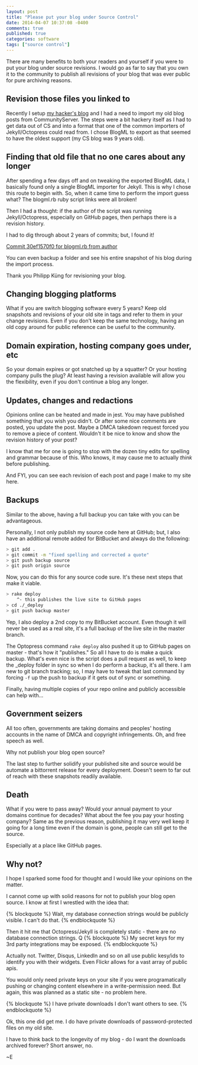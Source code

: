 ```yaml
---
layout: post
title: "Please put your blog under Source Control"
date: 2014-04-07 10:37:08 -0400
comments: true
published: true
categories: software
tags: ["source control"]
---
```


There are many benefits to both your readers and yourself if you were to put your
blog under source revisions.  I would go as far to say that you own it to the community
to publish all revisions of your blog that was ever public for pure archiving reasons.

## Revision those files you linked to

Recently I setup [my hacker's blog](/software/my-hackers-blog.html) 
and I had a need to import my old blog posts from CommunityServer.  The steps were a bit
hackery itself as I had to get data out of CS and into a format that one of the common
importers of Jekyll/Octopress could read from.  I chose BlogML to export as that seemed
to have the oldest support (my CS blog was 9 years old).

## Finding that old file that no one cares about any longer

After spending a few days off and on tweaking the exported BlogML data, I basically found only 
a single BlogML importer for Jekyll.  This is why I chose this route to begin with.  So, when
it came time to perform the import guess what?  The blogml.rb ruby script links were all broken!

Then I had a thought: if the author of the script was running Jekyll/Octopress, especially on
GitHub pages, then perhaps there is a revision history.

I had to dig through about 2 years of commits; but, I found it!

[Commit 30ef1570f0 for blogml.rb from author](https://github.com/philippkueng/philippkueng.github.com/blob/30ef1570f06d33938b18d5eee7767d6641b9a779/source/_import/blogml.rb)

You can even backup a folder and see his entire snapshot of his blog during the import process.

Thank you Philipp Küng for revisioning your blog.

## Changing blogging platforms

What if you are switch blogging software every 5 years?  Keep old snapshots and revisions of your old site
in tags and refer to them in your change revisions.  Even if you don't keep the same technology,
having an old copy around for public reference can be useful to the community.

## Domain expiration, hosting company goes under, etc

So your domain expires or got snatched up by a squatter?  Or your hosting company pulls the plug?
At least having a revision available will allow you the flexibility, even if you don't continue
a blog any longer.

## Updates, changes and redactions

Opinions online can be heated and made in jest.  You may have published something that you wish you
didn't.  Or after some nice comments are posted, you update the post.  Maybe a DMCA takedown request
forced you to remove a piece of content.  Wouldn't it be nice to know and show the revision history of your post?

I know that me for one is going to stop with the dozen tiny edits for spelling and grammar because
of this.  Who knows, it may cause me to actually *think* before publishing.  

And FYI, you can see each revision of each post and page I make to my site here.

## Backups

Similar to the above, having a full backup you can take with you can be advantageous.

Personally, I not only publish my source code here at GitHub; but, I also have an additional
remote added for BitBucket and always do the following:

``` bash
> git add .
> git commit -m "fixed spelling and corrected a quote"
> git push backup source
> git push origin source
```

Now, you can do this for any source code sure.  It's these next steps that make it viable.

``` bash
> rake deploy
    ^- this publishes the live site to GitHub pages
> cd ./_deploy
> git push backup master
```

Yep, I also deploy a 2nd copy to my BitBucket account.  Even though it will never be used as a real
site, it's a full backup of the live site in the master branch.

The Optopress command `rake deploy` also pushed it up to GitHub pages on master - that's how it
"publishes."  So all I have to do is make a quick backup.  What's even nice is the script does
a pull request as well, to keep the _deploy folder in sync so when I do perform a backup, it's all there.
I am new to git branch tracking; so, I may have to tweak that last command by forcing `-f` up the
push to backup if it gets out of sync or something.

Finally, having multiple copies of your repo online and publicly accessible can help with...

## Government seizers

All too often, governments are taking domains and peoples' hosting accounts in the name of DMCA and
copyright infringements.  Oh, and free speech as well.

Why not publish your blog open source?

The last step to further solidify your published site and source would be automate a bittorrent release
for every deployment.  Doesn't seem to far out of reach with these snapshots readily available.  

## Death

What if you were to pass away?  Would your annual payment to your domains continue for decades? What
about the fee you pay your hosting company?  Same as the previous reason, publishing it may very well
keep it going for a long time even if the domain is gone, people can still get to the source.

Especially at a place like GitHub pages.

## Why not?

I hope I sparked some food for thought and I would like your opinions on the matter.

I cannot come up with solid reasons for not to publish your blog open source.  I know at first I
wrestled with the idea that:

{% blockquote %}
Wait, my database connection strings would be publicly visible.  I can't do that.
{% endblockquote %}

Then it hit me that Octopress/Jekyll is completely static - there are no database connection strings.
Q
{% blockquote %}
My secret keys for my 3rd party integrations may be exposed.
{% endblockquote %}

Actually not.  Twitter, Disqus, LinkedIn and so on all use public kesy/ids to identify you with their
widgets.  Even Flickr allows for a vast array of public apis.

You would only need private keys on your site if you were programatically pushing or changing content
elsewhere in a write-permission need.  But again, this was planned as a static site - no problem here.

{% blockquote %}
I have private downloads I don't want others to see.
{% endblockquote %}

Ok, this one did get me.  I do have private downloads of password-protected files on my old site.  

I have to think back to the longevity of my blog - do I want the downloads archived forever?  Short
answer, no.

~E

